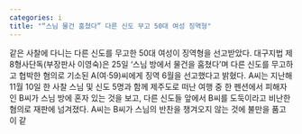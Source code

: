 ```yaml
---
categories: i
title: "“스님 물건 훔쳤다” 다른 신도 무고 50대 여성 징역형"
---
```

같은 사찰에 다니는 다른 신도를 무고한 50대 여성이 징역형을 선고받았다. 대구지법 제8형사단독(부장판사 이영숙)은 25일 ‘스님 방에서 물건을 훔쳤다’며 다른 신도를 무고하고 협박한 혐의로 기소된 A(여·59)씨에게 징역 6월을 선고했다고 밝혔다. A씨는 지난해 11월 10일 한 사찰 스님 및 신도 5명과 함께 제주도로 떠난 여행 중 한 펜션에서 피해자인 B씨가 스님 방에 혼자 있는 것을 보고, 다른 신도들 앞에서 B씨를 도둑이라고 비난한 혐의로 재판에 넘겨졌다. A씨는 B씨가 스님의 반찬을 챙겨오지 않는 것에 불만을 품고 이 같